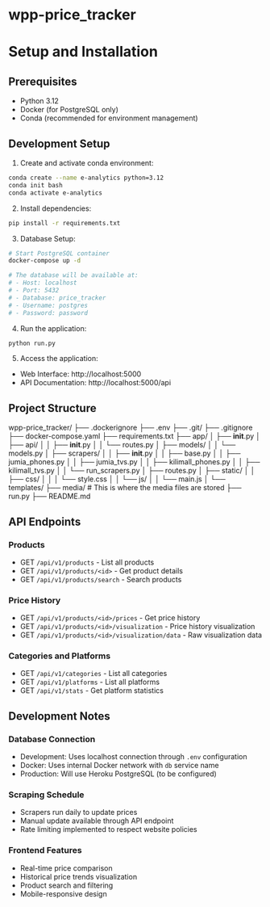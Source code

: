 # wpp-price_tracker

# Setup and Installation

## Prerequisites
- Python 3.12
- Docker (for PostgreSQL only)
- Conda (recommended for environment management)

## Development Setup

1. Create and activate conda environment:
```bash
conda create --name e-analytics python=3.12
conda init bash
conda activate e-analytics
```

2. Install dependencies:
```bash
pip install -r requirements.txt
```

3. Database Setup:
```bash
# Start PostgreSQL container
docker-compose up -d

# The database will be available at:
# - Host: localhost
# - Port: 5432
# - Database: price_tracker
# - Username: postgres
# - Password: password
```

4. Run the application:
```bash
python run.py
```

5. Access the application:
- Web Interface: http://localhost:5000
- API Documentation: http://localhost:5000/api

## Project Structure

wpp-price_tracker/
├── .dockerignore
├── .env
├── .git/
├── .gitignore
├── docker-compose.yaml
├── requirements.txt
├── app/
│   ├── __init__.py
│   ├── api/
│   │   ├── __init__.py
│   │   └── routes.py
│   ├── models/
│   │   └── models.py
│   ├── scrapers/
│   │   ├── __init__.py
│   │   ├── base.py
│   │   ├── jumia_phones.py
│   │   ├── jumia_tvs.py
│   │   ├── kilimall_phones.py
│   │   ├── kilimall_tvs.py
│   │   └── run_scrapers.py
│   ├── routes.py
│   ├── static/
│   │   ├── css/
│   │   │   └── style.css
│   │   └── js/
│   │       └── main.js
│   └── templates/
├── media/            # This is where the media files are stored
├── run.py
├── README.md

## API Endpoints

### Products
- GET `/api/v1/products` - List all products
- GET `/api/v1/products/<id>` - Get product details
- GET `/api/v1/products/search` - Search products

### Price History
- GET `/api/v1/products/<id>/prices` - Get price history
- GET `/api/v1/products/<id>/visualization` - Price history visualization
- GET `/api/v1/products/<id>/visualization/data` - Raw visualization data

### Categories and Platforms
- GET `/api/v1/categories` - List all categories
- GET `/api/v1/platforms` - List all platforms
- GET `/api/v1/stats` - Get platform statistics

## Development Notes

### Database Connection
- Development: Uses localhost connection through `.env` configuration
- Docker: Uses internal Docker network with `db` service name
- Production: Will use Heroku PostgreSQL (to be configured)

### Scraping Schedule
- Scrapers run daily to update prices
- Manual update available through API endpoint
- Rate limiting implemented to respect website policies

### Frontend Features
- Real-time price comparison
- Historical price trends visualization
- Product search and filtering
- Mobile-responsive design